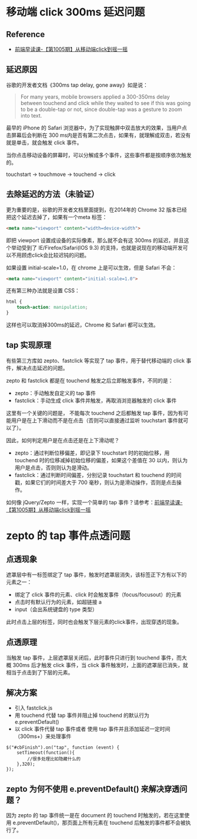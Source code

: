 # 移动端 click 300ms 延迟问题

## Reference

- [前端早读课-【第1005期】从移动端click到摇一摇](http://mp.weixin.qq.com/s/NBSPIKpRQH3Re3P6rDykFA)


## 延迟原因

谷歌的开发者文档《300ms tap delay, gone away》如是说：

> For many years, mobile browsers applied a 300-350ms delay between touchend and click while they waited to see if this was going to be a double-tap or not, since double-tap was a gesture to zoom into text.

最早的 iPhone 的 Safari 浏览器中，为了实现触屏中双击放大的效果，当用户点击屏幕后会判断在 300 ms内是否有第二次点击，如果有，就理解成双击，若没有就是单击，就会触发 click 事件。

当你点击移动设备的屏幕时，可以分解成多个事件，这些事件都是按顺序依次触发的。

touchstart -> touchmove -> touchend -> click


## 去除延迟的方法（未验证）

更为重要的是，谷歌的开发者文档里面提到，在2014年的 Chrome 32 版本已经把这个延迟去掉了，如果有一个meta 标签：
```html
<meta name="viewport" content="width=device-width">
```
即把 viewport 设置成设备的实际像素，那么就不会有这 300ms 的延迟，并且这个举动受到了 IE/Firefox/Safari(IOS 9.3) 的支持，也就是说现在的移动端开发可以不用顾虑click会比较迟钝的问题。

如果设置 initial-scale=1.0，在 chrome 上是可以生效，但是 Safari 不会：
```html
<meta name="viewport" content="initial-scale=1.0">
```

还有第三种办法就是设置 CSS：
```css
html {
    touch-action: manipulation;
}
```
这样也可以取消掉300ms的延迟，Chrome 和 Safari 都可以生效。


## tap 实现原理

有些第三方库如 zepto、fastclick 等实现了 tap 事件，用于替代移动端的 click 事件，解决点击延迟的问题。

zepto 和 fastclick 都是在 touchend 触发之后立即触发事件，不同的是：
- zepto：手动触发自定义的 tap 事件
- fastclick：手动生成 click 事件并触发，再取消浏览器触发的 click 事件

这里有一个关键的问题是， 不能每次 touchend 之后都触发 tap 事件，因为有可能用户是在上下滑动而不是在点击（否则可以直接通过监听 touchstart 事件就可以了）。

因此，如何判定用户是在点击还是在上下滑动呢？
- zepto：通过判断位移偏差，即记录下 touchstart 时的初始位移，用 touchend 时的位移减掉初始位移的偏差，如果这个差值在 30 以内，则认为用户是点击，否则则认为是滑动。
- fastclick：通过判断时间偏差，分别记录 touchstart 和 touchend 的时间戳，如果它们的时间差大于 700 毫秒，则认为是滑动操作，否则是点击操作。

如何像 jQuery/Zepto 一样，实现一个简单的 tap 事件？请参考：[前端早读课-【第1005期】从移动端click到摇一摇](http://mp.weixin.qq.com/s/NBSPIKpRQH3Re3P6rDykFA)




# zepto 的 tap 事件点透问题

## 点透现象

遮罩层中有一标签绑定了 tap 事件，触发时遮罩层消失，该标签正下方有以下的元素之一：

- 绑定了 click 事件的元素、click 时会触发事件（focus/focusout）的元素
- 点击时有默认行为的元素，如超链接 a
- input（会出系统键盘的 type 类型）

此时点击上层的标签，同时也会触发下层元素的click事件，出现穿透的现象。


## 点透原理

当触发 tap 事件，上层遮罩层关闭后，此时事件只进行到 touchend 事件，而大概 300ms 后才触发 click 事件，当 click 事件触发时，上面的遮罩层已消失，就相当于点击到了下层的元素。


## 解决方案

- 引入 fastclick.js
- 用 touchend 代替 tap 事件并阻止掉 touchend 的默认行为 e.preventDefault()
- 以 click 事件代替 tap 事件或者 使用 tap 事件并且添加延迟一定时间（300ms+）来处理事件

```
$("#cbFinish").on("tap", function (event) {
    setTimeout(function(){
        //很多处理比如隐藏什么的
    },320);
});
```


## zepto 为何不使用 e.preventDefault() 来解决穿透问题？

因为 zepto 的 tap 事件统一是在 document 的 touchend 时触发的，若在这里使用 e.preventDefault()，那页面上所有元素在 touchend 后触发的事件都不会被执行了。
